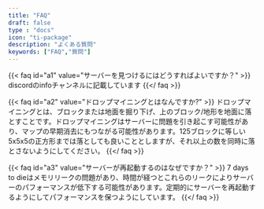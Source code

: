 ```yaml
---
title: "FAQ"
draft: false
type : "docs"
icon: "ti-package"
description: "よくある質問"
keywords: ["FAQ","質問"]
---
```


{{< faq id="a1" value="サーバーを見つけるにはどうすればよいですか？" >}}
discordのinfoチャンネルに記載しています
{{</ faq >}}

{{< faq id="a2" value="ドロップマイニングとはなんですか?" >}}
ドロップマイニングとは、ブロックまたは地面を掘り下げ、上のブロック/地形を地面に落とすことです。ドロップマイニングはサーバーに問題を引き起こす可能性があり、マップの早期消去にもつながる可能性があります。125ブロックに等しい5x5x5の正方形までは落としても良いこととしますが、それ以上の数を同時に落とさないようにしてください。
{{</ faq >}}

{{< faq id="a3" value="サーバーが再起動するのはなぜですか？" >}}
7 days to dieはメモリリークの問題があり、時間が経つとこれらのリークによりサーバーのパフォーマンスが低下する可能性があります。定期的にサーバーを再起動するようにしてパフォーマンスを保つようにしています。
{{</ faq >}}

